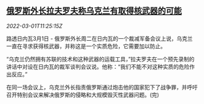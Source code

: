 <!--1646134263000-->
[俄罗斯外长拉夫罗夫称乌克兰有取得核武器的可能](https://cn.reuters.com/article/russia-foreign-minister-0301-tues-idCNKBS2KY46O)
------

<div><i>2022-03-01T11:25:15Z</i></div><p>路透日内瓦3月1日 - 俄罗斯外长周二在日内瓦的一个裁减军备会议上说，乌克兰一直在寻求获得核武器，并称这是一个实质危险，它需要加以防止。</p><p>“乌克兰仍然拥有苏联的技术和这种武器的运载工具，”拉夫罗夫在一个预先录制的讲话中对设在日内瓦的裁军谈判会议说。他称：“我们不能不对这种实质的危险作出反应。”</p><p>在同一场会议上，乌克兰外长指责俄罗斯通过炮击他的国家犯下了战争罪，并呼吁召开特别会议来解决俄罗斯的侵略和大规模毁灭性武器问题。(完)</p>
